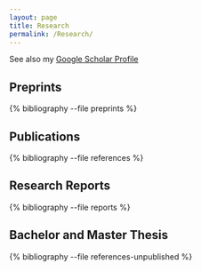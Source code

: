 ```yaml
---
layout: page
title: Research
permalink: /Research/
---
```


See also my [Google Scholar Profile](https://scholar.google.com/citations?user=ODdBJAcAAAAJ&hl=ca&oi=ao)

## Preprints

{% bibliography --file preprints %}


## Publications

{% bibliography --file references %}


## Research Reports

{% bibliography --file reports %}

## Bachelor and Master Thesis 

{% bibliography --file references-unpublished %}
